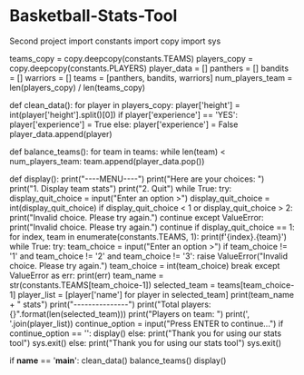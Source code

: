 # Basketball-Stats-Tool
 Second project
 import constants
 import copy
 import sys

 teams_copy = copy.deepcopy(constants.TEAMS)
 players_copy = copy.deepcopy(constants.PLAYERS)
 player_data = []
 panthers = []
 bandits = []
 warriors = []
 teams = [panthers, bandits, warriors]
 num_players_team = len(players_copy) / len(teams_copy)

 def clean_data():
     for player in players_copy:
         player['height'] = int(player['height'].split()[0])
         if player['experience'] == 'YES':
             player['experience'] = True
         else:
             player['experience'] = False
         player_data.append(player)

 def balance_teams():
     for team in teams:
         while len(team) < num_players_team:
             team.append(player_data.pop())

 def display():
     print("----MENU----")
     print("Here are your choices: ")
     print("1. Display team stats")
     print("2. Quit")
     while True:
         try:
             display_quit_choice = input("Enter an option >")
             display_quit_choice = int(display_quit_choice)
             if display_quit_choice < 1 or display_quit_choice > 2:
                 print("Invalid choice. Please try again.")
                 continue
         except ValueError:
             print("Invalid choice. Please try again.")
             continue
         if display_quit_choice == 1:
             for index, team in enumerate(constants.TEAMS, 1):
                 print(f'{index}.{team}')
             while True:
                 try:
                     team_choice = input("Enter an option >")
                     if team_choice != '1' and team_choice != '2' and team_choice != '3':
                         raise ValueError("Invalid choice. Please try again.")
                     team_choice = int(team_choice)
                     break
                 except ValueError as err:
                     print(err)
             team_name = str(constants.TEAMS[team_choice-1])
             selected_team = teams[team_choice-1]
             player_list = [player['name'] for player in selected_team]
             print(team_name + " stats")
             print("---------------")
             print("Total players: {}".format(len(selected_team)))
             print("Players on team: ")
             print(', '.join(player_list))
             continue_option = input("Press ENTER to continue...")
             if continue_option == '':
                 display()
             else:
                 print("Thank you for using our stats tool")
                 sys.exit()
         else:
             print("Thank you for using our stats tool")
             sys.exit()



 if __name__ == '__main__':
     clean_data()
     balance_teams()
     display()
